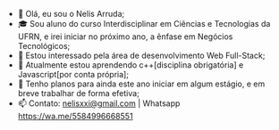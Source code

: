 - 👋 Olá, eu sou o Nelis Arruda;
- 🎓 Sou aluno do curso Interdisciplinar em Ciências e Tecnologias da UFRN, e irei iniciar no próximo ano, a ênfase em Negócios Tecnológicos;
- 👀 Estou interessado pela área de desenvolvimento Web Full-Stack;
- 🌱 Atualmente estou aprendendo c++[disciplina obrigatória] e Javascript[por conta própria];
- 💞️ Tenho planos para ainda este ano iniciar em algum estágio, e em breve trabalhar de forma efetiva;
- 📫 Contato: nelisxxi@gmail.com | Whatsapp https://wa.me/5584996668551

<!---
VanJack/VanJack is a ✨ special ✨ repository because its `README.md` (this file) appears on your GitHub profile.
You can click the Preview link to take a look at your changes.
--->
